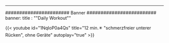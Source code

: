 ---

####################### Banner #########################
banner:
  title : ""Daily Workout""

{{< youtube id="1NqIoP0a4Qs" title="12 min.✴️ "schmerzfreier unterer Rücken", ohne Geräte" autoplay="true" >}}